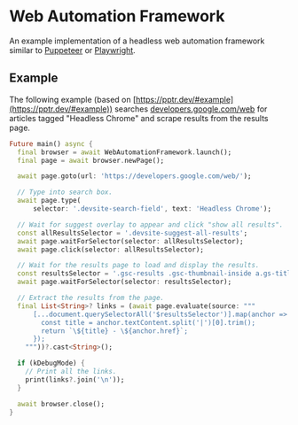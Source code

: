# Web Automation Framework

An example implementation of a headless web automation framework similar
to [Puppeteer](https://github.com/puppeteer/puppeteer)
or [Playwright](https://github.com/microsoft/playwright).

## Example

The following example (based on [https://pptr.dev/#example](https://pptr.dev/#example)) searches
[developers.google.com/web](https://developers.google.com/web) for articles tagged "Headless Chrome"
and scrape results from the results page.

```dart
Future main() async {
  final browser = await WebAutomationFramework.launch();
  final page = await browser.newPage();

  await page.goto(url: 'https://developers.google.com/web/');

  // Type into search box.
  await page.type(
      selector: '.devsite-search-field', text: 'Headless Chrome');

  // Wait for suggest overlay to appear and click "show all results".
  const allResultsSelector = '.devsite-suggest-all-results';
  await page.waitForSelector(selector: allResultsSelector);
  await page.click(selector: allResultsSelector);

  // Wait for the results page to load and display the results.
  const resultsSelector = '.gsc-results .gsc-thumbnail-inside a.gs-title';
  await page.waitForSelector(selector: resultsSelector);

  // Extract the results from the page.
  final List<String>? links = (await page.evaluate(source: """
      [...document.querySelectorAll('$resultsSelector')].map(anchor => {
        const title = anchor.textContent.split('|')[0].trim();
        return `\${title} - \${anchor.href}`;
      });
    """))?.cast<String>();

  if (kDebugMode) {
    // Print all the links.
    print(links?.join('\n'));
  }

  await browser.close();
}
```